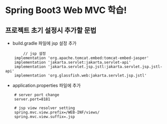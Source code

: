 # Spring Boot3 Web MVC 학습!

## 프로젝트 초기 설정시 추가할 문법
- build.gradle 파일에 jsp 설정 추가
```
        // jsp 설정
	implementation 'org.apache.tomcat.embed:tomcat-embed-jasper'
	implementation 'jakarta.servlet:jakarta.servlet-api'
	implementation 'jakarta.servlet.jsp.jstl:jakarta.servlet.jsp.jstl-api'
	implementation 'org.glassfish.web:jakarta.servlet.jsp.jstl'
```
- application.properties 파일에 추가
```
    # server port change
    server.port=8181

    # jsp view resolver setting
    spring.mvc.view.prefix=/WEB-INF/views/
    spring.mvc.view.suffix=.jsp
```